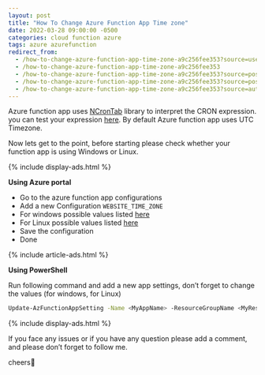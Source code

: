 ```yaml
---
layout: post
title: "How To Change Azure Function App Time zone"
date: 2022-03-28 09:00:00 -0500
categories: cloud function azure
tags: azure azurefunction
redirect_from:
  - /how-to-change-azure-function-app-time-zone-a9c256fee353?source=user_profile---------3----------------------------
  - /how-to-change-azure-function-app-time-zone-a9c256fee353
  - /how-to-change-azure-function-app-time-zone-a9c256fee353?source=post_internal_links---------0----------------------------
  - /how-to-change-azure-function-app-time-zone-a9c256fee353?source=post_internal_links---------5----------------------------
  - /how-to-change-azure-function-app-time-zone-a9c256fee353?source=author_recirc-----891e3866d81----2----------------------------
---
```


Azure function app uses [NCronTab](https://github.com/atifaziz/NCrontab) library to interpret the CRON expression.
you can test your expression [here](https://bitesinbyte.com/ncrontab).
By default Azure function app uses UTC Timezone.

Now lets get to the point, before starting please check whether your function app is using Windows or Linux.

{% include display-ads.html %}

<strong>Using Azure portal</strong>

- Go to the azure function app configurations
- Add a new Configuration `WEBSITE_TIME_ZONE`
- For windows possible values listed [here](<https://docs.microsoft.com/en-us/previous-versions/windows/it-pro/windows-vista/cc749073(v=ws.10)?redirectedfrom=MSDN#time-zones>)
- For Linux possible values listed [here](https://en.wikipedia.org/wiki/List_of_tz_database_time_zones)
- Save the configuration
- Done

{% include article-ads.html %}

<strong>Using PowerShell</strong>

Run following command and add a new app settings, don’t forget to change the values (for windows, for Linux)

```bash
Update-AzFunctionAppSetting -Name <MyAppName> -ResourceGroupName <MyResourceGroupName> -AppSetting @{"WEBSITE_TIME_ZONE" = "CHANGE_THIS"}
```

{% include display-ads.html %}

If you face any issues or if you have any question please add a comment, and please don’t forget to follow me.

cheers🍻
